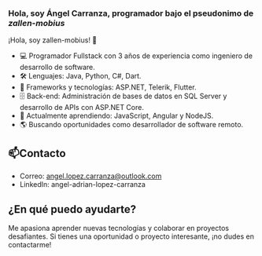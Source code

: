 ### Hola, soy Ángel Carranza, programador bajo el pseudonimo de *zallen-mobius*

<!--
**zallen-mobius/zallen-mobius** is a ✨ _special_ ✨ repository because its `README.md` (this file) appears on your GitHub profile.
-->

¡Hola, soy zallen-mobius! 👋
- 💻 Programador Fullstack con 3 años de experiencia como ingeniero de desarrollo de software.
- 🛠️ Lenguajes: Java, Python, C#, Dart.
- 🚀 Frameworks y tecnologías: ASP.NET, Telerik, Flutter.
- 🗄️ Back-end: Administración de bases de datos en SQL Server y desarrollo de APIs con ASP.NET Core.
- 🌱 Actualmente aprendiendo: JavaScript, Angular y NodeJS.
- 🌎 Buscando oportunidades como desarrollador de software remoto.

## 📫Contacto
- Correo: angel.lopez.carranza@outlook.com
- LinkedIn: angel-adrian-lopez-carranza

## ¿En qué puedo ayudarte?
Me apasiona aprender nuevas tecnologías y colaborar en proyectos desafiantes. Si tienes una oportunidad o proyecto interesante, ¡no dudes en contactarme!
